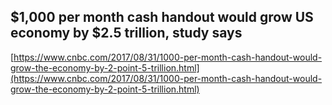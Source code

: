 ## $1,000 per month cash handout would grow US economy by $2.5 trillion, study says
  
  [https://www.cnbc.com/2017/08/31/1000-per-month-cash-handout-would-grow-the-economy-by-2-point-5-trillion.html](https://www.cnbc.com/2017/08/31/1000-per-month-cash-handout-would-grow-the-economy-by-2-point-5-trillion.html)